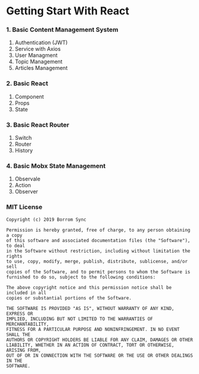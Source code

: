 # Getting Start With React

### 1. Basic Content Management System
  1. Authentication (JWT)
  2. Service with Axios
  3. User Managment
  4. Topic Management 
  5. Articles Management

### 2. Basic React
  1. Component
  2. Props
  3. State

### 3. Basic React Router
  1. Switch
  2. Router
  3. History

### 4. Basic Mobx State Management 
  1. Observale 
  2. Action
  3. Observer 


### MIT License


    Copyright (c) 2019 Borrom Sync

    Permission is hereby granted, free of charge, to any person obtaining a copy
    of this software and associated documentation files (the "Software"), to deal
    in the Software without restriction, including without limitation the rights
    to use, copy, modify, merge, publish, distribute, sublicense, and/or sell
    copies of the Software, and to permit persons to whom the Software is
    furnished to do so, subject to the following conditions:

    The above copyright notice and this permission notice shall be included in all
    copies or substantial portions of the Software.

    THE SOFTWARE IS PROVIDED "AS IS", WITHOUT WARRANTY OF ANY KIND, EXPRESS OR
    IMPLIED, INCLUDING BUT NOT LIMITED TO THE WARRANTIES OF MERCHANTABILITY,
    FITNESS FOR A PARTICULAR PURPOSE AND NONINFRINGEMENT. IN NO EVENT SHALL THE
    AUTHORS OR COPYRIGHT HOLDERS BE LIABLE FOR ANY CLAIM, DAMAGES OR OTHER
    LIABILITY, WHETHER IN AN ACTION OF CONTRACT, TORT OR OTHERWISE, ARISING FROM,
    OUT OF OR IN CONNECTION WITH THE SOFTWARE OR THE USE OR OTHER DEALINGS IN THE
    SOFTWARE.
